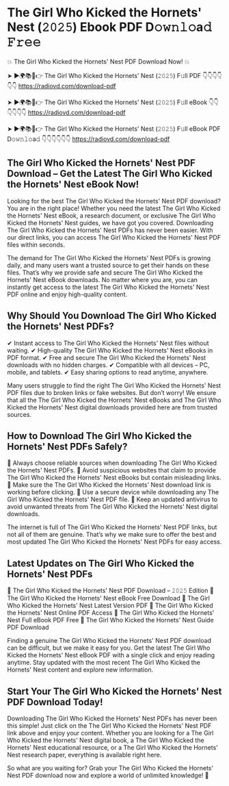 # The Girl Who Kicked the Hornets' Nest (𝟸𝟶𝟸𝟻) Ebook PDF D𝚘𝚠𝚗𝚕𝚘a𝚍 𝙵𝚛𝚎𝚎

💥 The Girl Who Kicked the Hornets' Nest PDF Download Now! 💥

➤ ►🌍📚📱👉 The Girl Who Kicked the Hornets' Nest (𝟸𝟶𝟸𝟻) F𝚞ll PDF 👇👇👇👇👇👇
https://radiovd.com/download-pdf

➤ ►🌍📚📱👉 The Girl Who Kicked the Hornets' Nest (𝟸𝟶𝟸𝟻) F𝚞ll eBook 👇👇👇👇👇👇
https://radiovd.com/download-pdf

➤ ►🌍📚📱👉 The Girl Who Kicked the Hornets' Nest (𝟸𝟶𝟸𝟻) F𝚞ll eBook PDF D𝚘𝚠𝚗𝚕𝚘a𝚍 👇👇👇👇👇👇
https://radiovd.com/download-pdf

## The Girl Who Kicked the Hornets' Nest PDF Download – Get the Latest The Girl Who Kicked the Hornets' Nest eBook Now!

Looking for the best The Girl Who Kicked the Hornets' Nest PDF download? You are in the right place! Whether you need the latest The Girl Who Kicked the Hornets' Nest eBook, a research document, or exclusive The Girl Who Kicked the Hornets' Nest guides, we have got you covered. Downloading The Girl Who Kicked the Hornets' Nest PDFs has never been easier. With our direct links, you can access The Girl Who Kicked the Hornets' Nest PDF files within seconds.

The demand for The Girl Who Kicked the Hornets' Nest PDFs is growing daily, and many users want a trusted source to get their hands on these files. That’s why we provide safe and secure The Girl Who Kicked the Hornets' Nest eBook downloads. No matter where you are, you can instantly get access to the latest The Girl Who Kicked the Hornets' Nest PDF online and enjoy high-quality content.

## Why Should You Download The Girl Who Kicked the Hornets' Nest PDFs?

✔ Instant access to The Girl Who Kicked the Hornets' Nest files without waiting.
✔ High-quality The Girl Who Kicked the Hornets' Nest eBooks in PDF format.
✔ Free and secure The Girl Who Kicked the Hornets' Nest downloads with no hidden charges.
✔ Compatible with all devices – PC, mobile, and tablets.
✔ Easy sharing options to read anytime, anywhere.

Many users struggle to find the right The Girl Who Kicked the Hornets' Nest PDF files due to broken links or fake websites. But don’t worry! We ensure that all the The Girl Who Kicked the Hornets' Nest eBooks and The Girl Who Kicked the Hornets' Nest digital downloads provided here are from trusted sources.

## How to Download The Girl Who Kicked the Hornets' Nest PDFs Safely?

📌 Always choose reliable sources when downloading The Girl Who Kicked the Hornets' Nest PDFs.
📌 Avoid suspicious websites that claim to provide The Girl Who Kicked the Hornets' Nest eBooks but contain misleading links.
📌 Make sure the The Girl Who Kicked the Hornets' Nest download link is working before clicking.
📌 Use a secure device while downloading any The Girl Who Kicked the Hornets' Nest PDF file.
📌 Keep an updated antivirus to avoid unwanted threats from The Girl Who Kicked the Hornets' Nest digital downloads.

The internet is full of The Girl Who Kicked the Hornets' Nest PDF links, but not all of them are genuine. That’s why we make sure to offer the best and most updated The Girl Who Kicked the Hornets' Nest PDFs for easy access.

## Latest Updates on The Girl Who Kicked the Hornets' Nest PDFs

🔹 The Girl Who Kicked the Hornets' Nest PDF Download – 𝟸𝟶𝟸𝟻 Edition
🔹 The Girl Who Kicked the Hornets' Nest eBook Free Download
🔹 The Girl Who Kicked the Hornets' Nest Latest Version PDF
🔹 The Girl Who Kicked the Hornets' Nest Online PDF Access
🔹 The Girl Who Kicked the Hornets' Nest Full eBook PDF Free
🔹 The Girl Who Kicked the Hornets' Nest Guide PDF Download

Finding a genuine The Girl Who Kicked the Hornets' Nest PDF download can be difficult, but we make it easy for you. Get the latest The Girl Who Kicked the Hornets' Nest eBook PDF with a single click and enjoy reading anytime. Stay updated with the most recent The Girl Who Kicked the Hornets' Nest content and explore new information.

## Start Your The Girl Who Kicked the Hornets' Nest PDF Download Today!

Downloading The Girl Who Kicked the Hornets' Nest PDFs has never been this simple! Just click on the The Girl Who Kicked the Hornets' Nest PDF link above and enjoy your content. Whether you are looking for a The Girl Who Kicked the Hornets' Nest digital book, a The Girl Who Kicked the Hornets' Nest educational resource, or a The Girl Who Kicked the Hornets' Nest research paper, everything is available right here.

So what are you waiting for? Grab your The Girl Who Kicked the Hornets' Nest PDF download now and explore a world of unlimited knowledge! 🚀